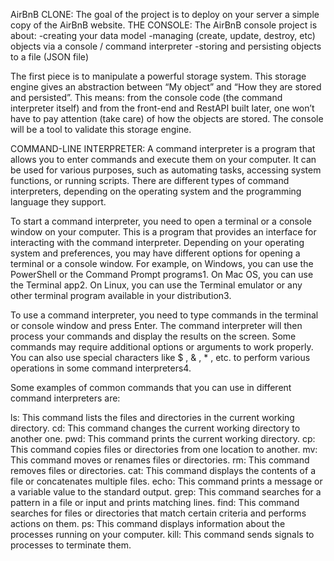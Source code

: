 AirBnB CLONE:
The goal of the project is to deploy on your server a simple copy of the AirBnB website.
THE CONSOLE:
The AirBnB console project is about:
	-creating your data model
	-managing (create, update, destroy, etc) objects via a console / command interpreter
	-storing and persisting objects to a file (JSON file)

The first piece is to manipulate a powerful storage system.
This storage engine gives an abstraction between “My object” and “How they are stored and persisted”.
This means: from the console code (the command interpreter itself) and from the front-end and RestAPI built later, one won’t have to pay attention (take care) of how the objects are stored.
The console will be a tool to validate this storage engine.

COMMAND-LINE INTERPRETER:
A command interpreter is a program that allows you to enter commands and execute them on your computer. It can be used for various purposes, such as automating tasks, accessing system functions, or running scripts. There are different types of command interpreters, depending on the operating system and the programming language they support.

To start a command interpreter, you need to open a terminal or a console window on your computer. This is a program that provides an interface for interacting with the command interpreter. Depending on your operating system and preferences, you may have different options for opening a terminal or a console window. For example, on Windows, you can use the PowerShell or the Command Prompt programs1. On Mac OS, you can use the Terminal app2. On Linux, you can use the Terminal emulator or any other terminal program available in your distribution3.

To use a command interpreter, you need to type commands in the terminal or console window and press Enter. The command interpreter will then process your commands and display the results on the screen. Some commands may require additional options or arguments to work properly. You can also use special characters like $ , & , * , etc. to perform various operations in some command interpreters4.

Some examples of common commands that you can use in different command interpreters are:

ls: This command lists the files and directories in the current working directory.
cd: This command changes the current working directory to another one.
pwd: This command prints the current working directory.
cp: This command copies files or directories from one location to another.
mv: This command moves or renames files or directories.
rm: This command removes files or directories.
cat: This command displays the contents of a file or concatenates multiple files.
echo: This command prints a message or a variable value to the standard output.
grep: This command searches for a pattern in a file or input and prints matching lines.
find: This command searches for files or directories that match certain criteria and performs actions on them.
ps: This command displays information about the processes running on your computer.
kill: This command sends signals to processes to terminate them.
